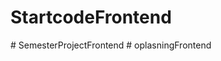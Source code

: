 # StartcodeFrontend
#   S e m e s t e r P r o j e c t F r o n t e n d  
 #   o p l a s n i n g F r o n t e n d  
 